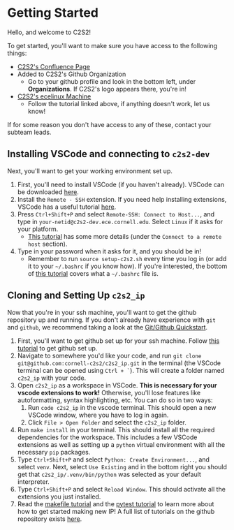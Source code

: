 # Getting Started
Hello, and welcome to C2S2!

To get started, you'll want to make sure you have access to the following things:
* [C2S2's Confluence Page](https://confluence.cornell.edu/display/c2s2)
* Added to C2S2's Github Organization
  * Go to your github profile and look in the bottom left, under **Organizations**. If C2S2's logo appears there, you're in!
* [C2S2's ecelinux Machine](https://confluence.cornell.edu/display/c2s2/Accessing+the+Team+Server)
  * Follow the tutorial linked above, if anything doesn't work, let us know!

If for some reason you don't have access to any of these, contact your subteam leads.

## Installing VSCode and connecting to `c2s2-dev`

Next, you'll want to get your working environment set up.

1. First, you'll need to install VSCode (if you haven't already). VSCode can be downloaded [here](https://code.visualstudio.com/download).
2. Install the `Remote - SSH` extension. If you need help installing extensions, VSCode has a useful tutorial [here](https://code.visualstudio.com/docs/editor/extension-marketplace).
3. Press `Ctrl+Shift+P` and select `Remote-SSH: Connect to Host...`, and type in `your-netid@c2s2-dev.ece.cornell.edu`. Select `Linux` if it asks for your platform.
   * [This tutorial](https://code.visualstudio.com/docs/remote/ssh) has some more details (under the `Connect to a remote host` section).
4. Type in your password when it asks for it, and you should be in!
   *  Remember to run `source setup-c2s2.sh` every time you log in (or add it to your `~/.bashrc` if you know how). If you're interested, the bottom of [this tutorial](https://confluence.cornell.edu/pages/viewpage.action?pageId=476109085) covers what a `~/.bashrc` file is.

## Cloning and Setting Up `c2s2_ip`

Now that you're in your ssh machine, you'll want to get the github repository up and running. If you don't already have experience with `git` and `github`, we recommend taking a look at the [Git/Github Quickstart](git.md).

1. First, you'll want to get github set up for your ssh machine. Follow [this tutorial](https://confluence.cornell.edu/pages/viewpage.action?spaceKey=c2s2&title=Configuring+GitHub+for+our+server) to get github set up.
2. Navigate to somewhere you'd like your code, and run `git clone git@github.com:cornell-c2s2/c2s2_ip.git` in the terminal (the VSCode terminal can be opened using `` Ctrl + ` ``). This will create a folder named `c2s2_ip` with your code.
3. Open `c2s2_ip` as a workspace in VSCode. **This is necessary for your vscode extensions to work!** Otherwise, you'll lose features like autoformatting, syntax highlighting, etc. You can do so in two ways:
   1. Run `code c2s2_ip` in the vscode terminal. This should open a new VSCode window, where you have to log in again.
   2. Click `File > Open Folder` and select the `c2s2_ip` folder.
4. Run `make install` in your terminal. This should install all the required dependencies for the workspace. This includes a few VSCode extensions as well as setting up a `python` virtual environment with all the necessary `pip` packages.
5. Type `Ctrl+Shift+P` and select `Python: Create Environment...`, and select `venv`. Next, select `Use Existing` and in the bottom right you should get that `c2s2_ip/.venv/bin/python` was selected as your default interpreter.
6. Type `Ctrl+Shift+P` and select `Reload Window`. This should activate all the extensions you just installed.
7. Read the [makefile tutorial](make.md) and the [pytest tutorial](pytest.md) to learn more about how to get started making new IP! A full list of tutorials on the github repository exists [here](index.md).